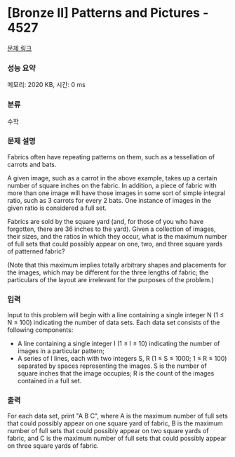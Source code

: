 # [Bronze II] Patterns and Pictures - 4527 

[문제 링크](https://www.acmicpc.net/problem/4527) 

### 성능 요약

메모리: 2020 KB, 시간: 0 ms

### 분류

수학

### 문제 설명

<p>Fabrics often have repeating patterns on them, such as a tessellation of carrots and bats.</p>

<p>A given image, such as a carrot in the above example, takes up a certain number of square inches on the fabric. In addition, a piece of fabric with more than one image will have those images in some sort of simple integral ratio, such as 3 carrots for every 2 bats. One instance of images in the given ratio is considered a full set.</p>

<p>Fabrics are sold by the square yard (and, for those of you who have forgotten, there are 36 inches to the yard). Given a collection of images, their sizes, and the ratios in which they occur, what is the maximum number of full sets that could possibly appear on one, two, and three square yards of patterned fabric?</p>

<p>(Note that this maximum implies totally arbitrary shapes and placements for the images, which may be different for the three lengths of fabric; the particulars of the layout are irrelevant for the purposes of the problem.)</p>

### 입력 

 <p>Input to this problem will begin with a line containing a single integer N (1 ≤ N ≤ 100) indicating the number of data sets. Each data set consists of the following components:</p>

<ul>
	<li>A line containing a single integer I (1 ≤ I ≤ 10) indicating the number of images in a particular pattern;</li>
	<li>A series of I lines, each with two integers S, R (1 ≤ S ≤ 1000; 1 ≤ R ≤ 100) separated by spaces representing the images. S is the number of square inches that the image occupies; R is the count of the images contained in a full set.</li>
</ul>

### 출력 

 <p>For each data set, print "A B C", where A is the maximum number of full sets that could possibly appear on one square yard of fabric, B is the maximum number of full sets that could possibly appear on two square yards of fabric, and C is the maximum number of full sets that could possibly appear on three square yards of fabric.</p>

